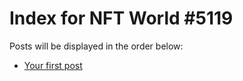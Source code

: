 # Index for NFT World #5119
Posts will be displayed in the order below:

- [Your first post](./001-first.md)

